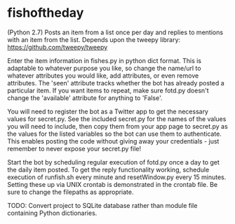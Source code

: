 # fishoftheday
(Python 2.7) Posts an item from a list once per day and replies to mentions with an item from the list. Depends upon the tweepy library: https://github.com/tweepy/tweepy

Enter the item information in fishes.py in python dict format. This is adaptable to whatever purpose you like, so change the name/url to whatever attributes you would like, add attributes, or even remove attributes. The 'seen' attribute tracks whether the bot has already posted a particular item. If you want items to repeat, make sure fotd.py doesn't change the 'available' attribute for anything to 'False'.

You will need to register the bot as a Twitter app to get the necessary values for secret.py. See the included secret.py for the names of the values you will need to include, then copy them from your app page to secret.py as the values for the listed variables so the bot can use them to authenticate. This enables posting the code without giving away your credentials - just remember to never expose your secret.py file!

Start the bot by scheduling regular execution of fotd.py once a day to get the daily item posted. To get the reply functionality working, schedule execution of runfish.sh every minute and resetWindow.py every 15 minutes. Setting these up via UNIX crontab is demonstrated in the crontab file. Be sure to change the filepaths as appropriate.

TODO: Convert project to SQLite database rather than module file containing Python dictionaries.
